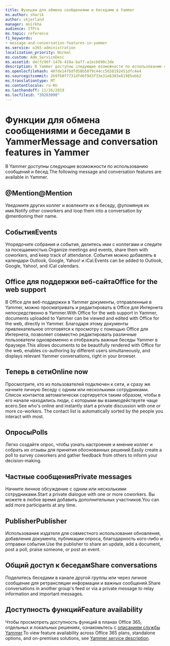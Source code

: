 ```yaml
---
title: Функции для обмена сообщениями и беседами в Yammer
ms.author: sharik
author: skjerland
manager: mnirkhe
audience: ITPro
ms.topic: reference
f1_keywords:
- message-and-conversation-features-in-yammer
ms.service: o365-administration
localization_priority: Normal
ms.custom: Adm_ServiceDesc
ms.assetid: d4cfc96f-147b-410a-baf7-a1ecb690c3de
description: В Yammer доступны следующие возможности по использованию сообщений и бесед.
ms.openlocfilehash: 407de14f6dfd58b5079c44cc5658192451dfc4e4
ms.sourcegitcommit: 2b9f68f7731dfd6f9d3f33e31e6303e81985ebb2
ms.translationtype: MT
ms.contentlocale: ru-RU
ms.lasthandoff: 11/26/2019
ms.locfileid: "39263090"
---
```

# <a name="message-and-conversation-features-in-yammer"></a><span data-ttu-id="ca050-103">Функции для обмена сообщениями и беседами в Yammer</span><span class="sxs-lookup"><span data-stu-id="ca050-103">Message and conversation features in Yammer</span></span>

<span data-ttu-id="ca050-104">В Yammer доступны следующие возможности по использованию сообщений и бесед.</span><span class="sxs-lookup"><span data-stu-id="ca050-104">The following message and conversation features are available in Yammer.</span></span>
  
## <a name="mention"></a><span data-ttu-id="ca050-105">@Mention</span><span class="sxs-lookup"><span data-stu-id="ca050-105">@Mention</span></span>

<span data-ttu-id="ca050-106">Уведомите других коллег и вовлеките их в беседу, @упомянув их имя.</span><span class="sxs-lookup"><span data-stu-id="ca050-106">Notify other coworkers and loop them into a conversation by @mentioning their name.</span></span>

## <a name="events"></a><span data-ttu-id="ca050-107">События</span><span class="sxs-lookup"><span data-stu-id="ca050-107">Events</span></span>

<span data-ttu-id="ca050-108">Упорядочите собрания и события, делитесь ими с коллегами и следите за посещаемостью.</span><span class="sxs-lookup"><span data-stu-id="ca050-108">Organize meetings and events, share them with coworkers, and keep track of attendance.</span></span> <span data-ttu-id="ca050-109">События можно добавлять в календари Outlook, Google, Yahoo! и iCal.</span><span class="sxs-lookup"><span data-stu-id="ca050-109">Events can be added to Outlook, Google, Yahoo!, and iCal calendars.</span></span>
  
## <a name="office-for-the-web-support"></a><span data-ttu-id="ca050-110">Office для поддержки веб-сайта</span><span class="sxs-lookup"><span data-stu-id="ca050-110">Office for the web support</span></span>

<span data-ttu-id="ca050-111">В Office для веб-поддержки в Yammer документы, отправленные в Yammer, можно просматривать и редактировать в Office для Интернета непосредственно в Yammer.</span><span class="sxs-lookup"><span data-stu-id="ca050-111">With Office for the web support in Yammer, documents uploaded to Yammer can be viewed and edited with Office for the web, directly in Yammer.</span></span> <span data-ttu-id="ca050-112">Благодаря этому документы привлекательное отготовятся к просмотру с помощью Office для Интернета, позволяет совместно редактировать различные пользователи одновременно и отображать важные беседы Yammer в браузере.</span><span class="sxs-lookup"><span data-stu-id="ca050-112">This allows documents to be beautifully rendered with Office for the web, enables co-authoring by different users simultaneously, and displays relevant Yammer conversations, right in your browser.</span></span>

## <a name="online-now"></a><span data-ttu-id="ca050-113">Теперь в сети</span><span class="sxs-lookup"><span data-stu-id="ca050-113">Online now</span></span>

<span data-ttu-id="ca050-p103">Просмотрите, кто из пользователей подключен к сети, и сразу же начните личную беседу с одним или несколькими сотрудниками. Список контактов автоматически сортируется таким образом, чтобы в его начале находились люди, с которыми вы взаимодействуете чаще всего.</span><span class="sxs-lookup"><span data-stu-id="ca050-p103">See who's online and instantly start a private discussion with one or more co-workers. The contact list is automatically sorted by the people you interact with most.</span></span>

## <a name="polls"></a><span data-ttu-id="ca050-116">Опросы</span><span class="sxs-lookup"><span data-stu-id="ca050-116">Polls</span></span>

<span data-ttu-id="ca050-117">Легко создайте опрос, чтобы узнать настроение и мнение коллег и собрать их отзывы для принятия обоснованных решений.</span><span class="sxs-lookup"><span data-stu-id="ca050-117">Easily create a poll to survey coworkers and gather feedback from others to inform your decision-making.</span></span>
  
## <a name="private-messages"></a><span data-ttu-id="ca050-118">Частные сообщения</span><span class="sxs-lookup"><span data-stu-id="ca050-118">Private messages</span></span>

<span data-ttu-id="ca050-119">Начните личное обсуждение с одним или несколькими сотрудниками.</span><span class="sxs-lookup"><span data-stu-id="ca050-119">Start a private dialogue with one or more coworkers.</span></span> <span data-ttu-id="ca050-120">Вы можете в любое время добавить дополнительных участников.</span><span class="sxs-lookup"><span data-stu-id="ca050-120">You can add more participants at any time.</span></span>

## <a name="publisher"></a><span data-ttu-id="ca050-121">Publisher</span><span class="sxs-lookup"><span data-stu-id="ca050-121">Publisher</span></span>

<span data-ttu-id="ca050-122">Использование издателя для совместного использования обновления, добавления документа, публикации опроса, благодарность кого-либо и отправки события.</span><span class="sxs-lookup"><span data-stu-id="ca050-122">Use the publisher to share an update, add a document, post a poll, praise someone, or post an event.</span></span>
    
## <a name="share-conversations"></a><span data-ttu-id="ca050-123">Общий доступ к беседам</span><span class="sxs-lookup"><span data-stu-id="ca050-123">Share conversations</span></span>

<span data-ttu-id="ca050-124">Поделитесь беседами в канале другой группы или через личное сообщение для ретрансляции информации и важных сообщений.</span><span class="sxs-lookup"><span data-stu-id="ca050-124">Share conversations in another group's feed or via a private message to relay information and important messages.</span></span>
  
## <a name="feature-availability"></a><span data-ttu-id="ca050-125">Доступность функций</span><span class="sxs-lookup"><span data-stu-id="ca050-125">Feature availability</span></span>

<span data-ttu-id="ca050-126">Чтобы просмотреть доступность функций в планах Office 365, отдельных и локальных решениях, ознакомьтесь с [описанием службы Yammer](yammer-service-description.md).</span><span class="sxs-lookup"><span data-stu-id="ca050-126">To view feature availability across Office 365 plans, standalone options, and on-premises solutions, see [Yammer service description](yammer-service-description.md).</span></span>
  